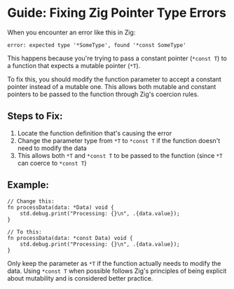 # Guide: Fixing Zig Pointer Type Errors

When you encounter an error like this in Zig:

```
error: expected type '*SomeType', found '*const SomeType'
```

This happens because you're trying to pass a constant pointer (`*const T`) to a function that expects a mutable pointer (`*T`).

To fix this, you should modify the function parameter to accept a constant pointer instead of a mutable one. This allows both mutable and constant pointers to be passed to the function through Zig's coercion rules.

## Steps to Fix:

1. Locate the function definition that's causing the error
2. Change the parameter type from `*T` to `*const T` if the function doesn't need to modify the data
3. This allows both `*T` and `*const T` to be passed to the function (since `*T` can coerce to `*const T`)

## Example:

```zig
// Change this:
fn processData(data: *Data) void {
    std.debug.print("Processing: {}\n", .{data.value});
}

// To this:
fn processData(data: *const Data) void {
    std.debug.print("Processing: {}\n", .{data.value});
}
```

Only keep the parameter as `*T` if the function actually needs to modify the data. Using `*const T` when possible follows Zig's principles of being explicit about mutability and is considered better practice.